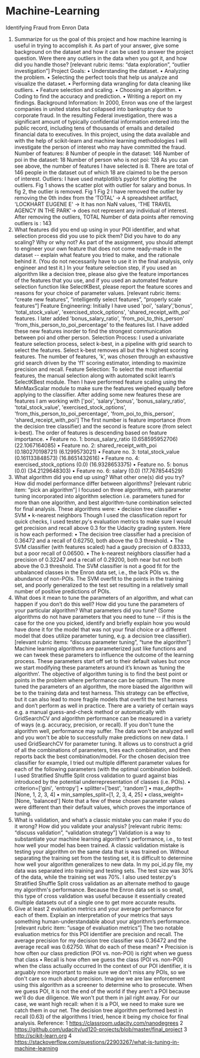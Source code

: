 # Machine-Learning 
Identifying Fraud from Enron Data
1. Summarize for us the goal of this project and how machine learning is useful in trying to
accomplish it. As part of your answer, give some background on the dataset and how it can be
used to answer the project question. Were there any outliers in the data when you got it, and
how did you handle those? [relevant rubric items: “data exploration”, “outlier investigation”]
Project Goals:
• Understanding the dataset.
• Analyzing the problem.
• Selecting the perfect tools that help us analyze and visualize the dataset.
• Performing data wrangling for data cleaning like outliers.
• Feature selection and scaling.
• Choosing an algorithm.
• Coding to find the accuracy and prediction.
• Writing a report on my findings.
Background Information:
In 2000, Enron was one of the largest companies in united states but collapsed into bankruptcy due to
corporate fraud. In the resulting Federal investigation, there was a significant amount of typically
confidential information entered into the public record, including tens of thousands of emails and
detailed financial data to executives.
In this project, using the data available and with the help of scikit-learn and machine learning
methodologies I will investigate the person of interest who may have committed the fraud.
Number of features: 8
Number of people in the dataset: 146
Number of poi in the dataset: 18
Number of person who is not poi: 128
As you can see above, the number of features I have selected is 8. There are total of 146 people in the
dataset out of which 18 are claimed to be the person of interest.
Outliers:
I have used matplotlib’s pyplot for plotting the outliers. Fig 1 shows the scatter plot with outlier for
salary and bonus. In fig 2, the outlier is removed.
Fig 1 Fig 2
I have removed the outlier by removing the 0th index from the
‘TOTAL’ -> A spreadsheet artifact,
'LOCKHART EUGENE E' -> It has non NaN values,
'THE TRAVEL AGENCY IN THE PARK'-> does not represent any individual of interest.
After removing the outliers,
TOTAL Number of data points after removing outliers is : 143
2. What features did you end up using in your POI identifier, and what selection process did you
use to pick them? Did you have to do any scaling? Why or why not? As part of the assignment,
you should attempt to engineer your own feature that does not come ready-made in the dataset
-- explain what feature you tried to make, and the rationale behind it. (You do not necessarily
have to use it in the final analysis, only engineer and test it.) In your feature selection step, if
you used an algorithm like a decision tree, please also give the feature importances of the
features that you use, and if you used an automated feature selection function like SelectKBest,
please report the feature scores and reasons for your choice of parameter values. [relevant
rubric items: “create new features”, “intelligently select features”, “properly scale features”]
Feature Engineering:
Initially I have used 'poi', 'salary','bonus', 'total_stock_value', 'exercised_stock_options',
'shared_receipt_with_poi' features. I later added 'bonus_salary_ratio', 'from_poi_to_this_person'
'from_this_person_to_poi_percentage' to the features list.
I have added these new features inorder to find the strongest communication between poi and other
person.
Selection Process:
I used a univariate feature selection process, select k-best, in a pipeline with grid search to select the
features. Select k-best removes all but the k highest scoring features. The number of features, 'k', was
chosen through an exhaustive grid search driven by the 'f1' scoring estimator, intending to maximize
precision and recall.
Feature Selection:
To select the most influential features, the manual selection along with automated scikit learn’s
SelectKBest module. Then I have performed feature scaling using the MinMaxScalar module to make
sure the features weighed equally before applying to the classifier.
After adding some new features these are features I am working with
['poi', 'salary','bonus', 'bonus_salary_ratio', 'total_stock_value', 'exercised_stock_options',
'from_this_person_to_poi_percentage', 'from_poi_to_this_person', 'shared_receipt_with_poi']
The first number is feature importance (from the decision tree classifier) and the second is
feature score (from select k-best). The order of features is descending based on feature
importance.
• Feature no. 1: bonus_salary_ratio (0.658595952706) (22.1067164085)
• Feature no. 2: shared_receipt_with_poi (0.180270198721) (6.1299573021)
• Feature no. 3: total_stock_value (0.161133848573) (16.8651432616)
• Feature no. 4: exercised_stock_options (0.0) (16.9328653375)
• Feature no. 5: bonus (0.0) (34.2129648303)
• Feature no. 6: salary (0.0) (17.7678544529)
3. What algorithm did you end up using? What other one(s) did you try? How did model
performance differ between algorithms? [relevant rubric item: “pick an algorithm”]
I focused on three algorithms, with parameter tuning incorporated into algorithm selection i.e.
parameters tuned for more than one algorithm, and best algorithm-tune combination selected
for final analysis. These algorithms were:
• decision tree classifier
• SVM
• k-nearest neighbors
Though I used the classfiication report for quick checks, I used tester.py's evaluation metrics to
make sure I would get precision and recall above 0.3 for the Udacity grading system. Here is
how each performed:
• The decision tree classifier had a precision of 0.36472 and a recall of 0.62750, both
above the 0.3 threshold.
• The SVM classifier (with features scaled) had a gaudy precision of 0.83333, but a poor
recall of 0.06500.
• The k-nearest neighbors classifier had a precision of 0.32247 and a recall of 0.29200,
both near but not both above the 0.3 threshold.
The SVM classifier is not a good fit for the unbalanced classes in the Enron data set, i.e., the lack POIs
vs. the abundance of non-POIs. The SVM overfit to the points in the training set, and poorly generalized
to the test set resulting in a relatively small number of positive predictions of POIs.
4. What does it mean to tune the parameters of an algorithm, and what can happen if you don’t do
this well? How did you tune the parameters of your particular algorithm? What
parameters did you tune? (Some algorithms do not have parameters that you need to
tune -- if this is the case for the one you picked, identify and briefly explain how you would
have done it for the model that was not your final choice or a different model that does utilize
parameter tuning, e.g. a decision tree classifier). [relevant rubric items: “discuss parameter
tuning”, “tune the algorithm”]
Machine learning algorithms are parameterized just like functions and we can tweek these
parameters to influence the outcome of the learning process. These parameters start off set to
their default values but once we start modifying these parameters around it’s known as ‘tuning
the algorithm’.
The objective of algorithm tuning is to find the best point or points in the problem where
performance can be optimum. The more tuned the parameters of an algorithm, the more
biased the algorithm will be to the training data and test harness. This strategy can be
effective, but it can also lead to more fragile models that overfit the test harness and don’t
perform as well in practice.
There are a variety of certain ways e.g. a manual guess-and-check method or automatically
with GridSearchCV and algorithm performance can be measured in a variety of ways (e.g.
accuracy, precision, or recall). If you don't tune the algorithm well, performance may suffer.
The data won't be analyzed well and you won't be able to successfully make predictions on
new data.
I used GridSearchCV for parameter tuning. It allows us to construct a grid of all the
combinations of parameters, tries each combination, and then reports back the best
combination/model.
For the chosen decision tree classifier for example, I tried out multiple different parameter
values for each of the following parameters (with the optimal combination bolded). I used
Stratified Shuffle Split cross validation to guard against bias introduced by the potential
underrepresentation of classes (i.e. POIs).
• criterion=['gini', 'entropy']
• splitter=['best', 'random']
• max_depth=[None, 1, 2, 3, 4]
• min_samples_split=[1, 2, 3, 4, 25]
• class_weight=[None, 'balanced']
Note that a few of these chosen parameter values were different than their default values,
which proves the importance of tuning.
5. What is validation, and what’s a classic mistake you can make if you do it wrong? How did
you validate your analysis? [relevant rubric items: “discuss validation”, “validation
strategy”]
Validation is a way to substantiate your machine learning algorithm's performance, i.e., to test how well
your model has been trained. A classic validation mistake is testing your algorithm on the same data that
is was trained on. Without separating the training set from the testing set, it is difficult to determine how
well your algorithm generalizes to new data.
In my poi_id.py file, my data was separated into training and testing sets. The test size was 30% of the
data, while the training set was 70%.
I also used tester.py's Stratified Shuffle Split cross validation as an alternate method to gauge my
algorithm's performance. Because the Enron data set is so small, this type of cross validation was useful
because it essentially created multiple datasets out of a single one to get more accurate results.
6. Give at least 2 evaluation metrics and your average performance for each of them. Explain an
interpretation of your metrics that says something human-understandable about your algorithm’s
performance. [relevant rubric item: “usage of evaluation metrics”]
The two notable evaluation metrics for this POI identifier are precision and recall. The average precision
for my decision tree classifier was 0.36472 and the average recall was 0.62750. What do each of these
mean?
• Precision is how often our class prediction (POI vs. non-POI) is right when we guess that class
• Recall is how often we guess the class (POI vs. non-POI) when the class actually occurred
In the context of our POI identifier, it is arguably more important to make sure we don't miss any POIs,
so we don't care so much about precision. Imagine we are law enforcement using this algorithm as a
screener to determine who to prosecute. When we guess POI, it is not the end of the world if they aren't
a POI because we'll do due diligence. We won't put them in jail right away. For our case, we want high
recall: when it is a POI, we need to make sure we catch them in our net. The decision tree algorithm
performed best in recall (0.63) of the algorithms I tried, hence it being my choice for final analysis.
Reference:
1 https://classroom.udacity.com/nanodegrees
2 https://github.com/udacity/ud120-projects/blob/master/final_project
3 http://scikit-learn.org
4 https://stackoverflow.com/questions/22903267/what-is-tuning-in-machine-learning
